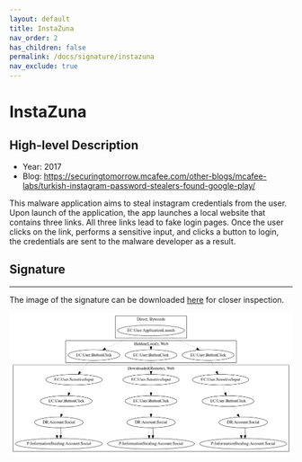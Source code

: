 ```yaml
---
layout: default
title: InstaZuna
nav_order: 2
has_children: false
permalink: /docs/signature/instazuna
nav_exclude: true
---
```


# InstaZuna

## High-level Description

* Year: 2017
* Blog: https://securingtomorrow.mcafee.com/other-blogs/mcafee-labs/turkish-instagram-password-stealers-found-google-play/

This malware application aims to steal instagram credentials from the user. Upon launch of the application, the app launches a local website that contains three links. All three links lead to fake login pages. Once the user clicks on the link, performs a sensitive input, and clicks a button to login, the credentials are sent to the malware developer as a result.

## Signature
---

The image of the signature can be downloaded [here](../../img/signatures/InstaZuna.png) for closer inspection.

![](../../img/signatures/InstaZuna.png)
